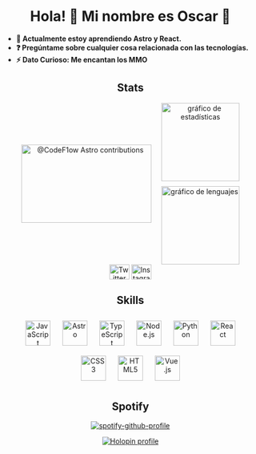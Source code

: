 <div align="center">
  <h1>Hola! 👋 Mi nombre es Oscar 🚀</h1>
</div>

- **🌱 Actualmente estoy aprendiendo Astro y React.**
- **❓ Pregúntame sobre cualquier cosa relacionada con las tecnologías.**
- **⚡ Dato Curioso: Me encantan los MMO**

<div align="center">
  <h2><strong>Stats</strong></h2>
</div>

<div align="center" style="display: flex; justify-content: center; align-items: center;">
  <a href="https://astro.badg.es/contributor/CodeF1ow/" style="display: inline-block; margin-right: 20px;">
    <img src="https://astro.badg.es/v2/contributor/CodeF1ow.svg" alt="@CodeF1ow Astro contributions" width="260" height="156">
  </a>
  <div style="display: flex; flex-direction: column; justify-content: center; align-items: center;">
    <img src="https://github-readme-stats.vercel.app/api?username=codef1ow&hide_title=false&hide_rank=false&show_icons=true&include_all_commits=true&count_private=true&disable_animations=false&theme=dracula&locale=en&hide_border=false" height="156" alt="gráfico de estadísticas" style="margin-bottom: 10px;" />
    <img src="https://github-readme-stats.vercel.app/api/top-langs?username=codef1ow&locale=en&hide_title=false&layout=compact&card_width=320&langs_count=5&theme=dracula&hide_border=false" height="156" alt="gráfico de lenguajes" />
  </div>
</div>

<div align="center">
  <a href="https://twitter.com/k1ri86" target="_blank"><img align="center" src="https://raw.githubusercontent.com/rahuldkjain/github-profile-readme-generator/master/src/images/icons/Social/twitter.svg" alt="Twitter" height="30" width="40" /></a>
  <a href="https://instagram.com/k1ri86" target="_blank"><img align="center" src="https://raw.githubusercontent.com/rahuldkjain/github-profile-readme-generator/master/src/images/icons/Social/instagram.svg" alt="Instagram" height="30" width="40" /></a>
</div>

<div align="center">
  <h2><strong>Skills</strong></h2>
</div>

<div align="center">
  <a href="https://www.javascript.com/" target="_blank"><img style="margin: 10px" src="https://profilinator.rishav.dev/skills-assets/javascript-original.svg" alt="JavaScript" height="50" /></a>
  <a href="https://www.astro.build/" target="_blank"><img style="margin: 10px" src="https://profilinator.rishav.dev/skills-assets/astro.svg" alt="Astro" height="50" /></a>
  <a href="https://www.typescriptlang.org/" target="_blank"><img style="margin: 10px" src="https://profilinator.rishav.dev/skills-assets/typescript-original.svg" alt="TypeScript" height="50" /></a>
  <a href="https://nodejs.org/" target="_blank"><img style="margin: 10px" src="https://profilinator.rishav.dev/skills-assets/nodejs-original-wordmark.svg" alt="Node.js" height="50" /></a>
  <a href="https://www.python.org/" target="_blank"><img style="margin: 10px" src="https://profilinator.rishav.dev/skills-assets/python-original.svg" alt="Python" height="50" /></a>  
  <a href="https://reactjs.org/" target="_blank"><img style="margin: 10px" src="https://profilinator.rishav.dev/skills-assets/react-original-wordmark.svg" alt="React" height="50" /></a>  
  <a href="https://www.w3schools.com/css/" target="_blank"><img style="margin: 10px" src="https://profilinator.rishav.dev/skills-assets/css3-original-wordmark.svg" alt="CSS3" height="50" /></a>  
  <a href="https://en.wikipedia.org/wiki/HTML5" target="_blank"><img style="margin: 10px" src="https://profilinator.rishav.dev/skills-assets/html5-original-wordmark.svg" alt="HTML5" height="50" /></a>      
  <a href="https://vuejs.org/" target="_blank"><img style="margin: 10px" src="https://profilinator.rishav.dev/skills-assets/vuejs-original-wordmark.svg" alt="Vue.js" height="50" /></a>  
</div>

<div align="center">
  <h2><strong>Spotify</strong></h2>
</div>

<div align="center">

[![spotify-github-profile](https://spotify-github-profile.vercel.app/api/view?uid=ztcgm0hcyxa1w2w6xaueqsoj9&cover_image=true&theme=default&show_offline=false&background_color=121212&interchange=true&bar_color=53b14f&bar_color_cover=true)](https://spotify-github-profile.vercel.app/api/view?uid=ztcgm0hcyxa1w2w6xaueqsoj9&redirect=true)


[![Holopin profile](https://holopin.me/k1ri86)](https://holopin.io/@k1ri86)
